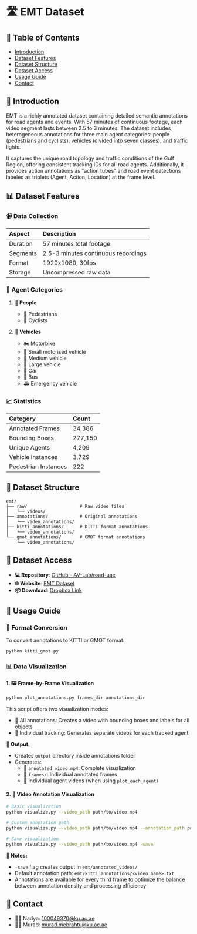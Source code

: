 # 🛣️ EMT Dataset 

## 📑 Table of Contents
- [Introduction](#introduction)
- [Dataset Features](#dataset-features)
- [Dataset Structure](#dataset-structure)
- [Dataset Access](#dataset-access)
- [Usage Guide](#usage-guide)
- [Contact](#contact)

## 🎯 Introduction
EMT is a richly annotated dataset containing detailed semantic annotations for road agents and events. With 57 minutes of continuous footage, each video segment lasts between 2.5 to 3 minutes. The dataset includes heterogeneous annotations for three main agent categories: people (pedestrians and cyclists), vehicles (divided into seven classes), and traffic lights.

It captures the unique road topology and traffic conditions of the Gulf Region, offering consistent tracking IDs for all road agents. Additionally, it provides action annotations as "action tubes" and road event detections labeled as triplets (Agent, Action, Location) at the frame level.

## 📊 Dataset Features

### 📹 Data Collection
| Aspect | Description |
|:-------|:------------|
| Duration | 57 minutes total footage |
| Segments | 2.5-3 minutes continuous recordings |
| Format | 1920x1080, 30fps |
| Storage | Uncompressed raw data |

### 🎯 Agent Categories
1. **👥 People**   
   - 🚶 Pedestrians
   - 🚴 Cyclists

2. **🚗 Vehicles**
   - 🏍️ Motorbike
   - 🚗 Small motorised vehicle
   - 🚐 Medium vehicle
   - 🚛 Large vehicle
   - 🚙 Car
   - 🚌 Bus
   - 🚑 Emergency vehicle

### 📈 Statistics 
| Category | Count |
|:---------|:--------|
| Annotated Frames | 34,386 | 
| Bounding Boxes | 277,150 |
| Unique Agents | 4,209 | 
| Vehicle Instances | 3,729 |
| Pedestrian Instances | 222 | 

## 📁 Dataset Structure 
```
emt/
├── raw/                    # Raw video files
│   └── videos/
├── annotations/            # Original annotations
│   └── video_annotations/
├── kitti_annotations/      # KITTI format annotations
│   └── video_annotations/
└── gmot_annotations/       # GMOT format annotations
    └── video_annotations/
```

## 🔗 Dataset Access
- **💻 Repository**: [GitHub - AV-Lab/road-uae](https://github.com/AV-Lab/road-uae)
- **🌐 Website**: [EMT Dataset](https://avlab.io/emt-dataset/)
- **📦 Download**: [Dropbox Link](https://www.dropbox.com/scl/fo/7f6ww69yzf6ezyj4p9wcp/APUqsrDTct9eoyl0kOvLL8s?rlkey=pvqc2c6vgpzgxjb24x4c3lypy&st=osz5j0ou&dl=0)

## 🚀 Usage Guide

### 🔄 Format Conversion
To convert annotations to KITTI or GMOT format:
```bash
python kitti_gmot.py
```

### 📊 Data Visualization

#### 1. 🖼️ Frame-by-Frame Visualization
```bash
python plot_annotations.py frames_dir annotations_dir
```

This script offers two visualization modes:
- 🎥 All annotations: Creates a video with bounding boxes and labels for all objects
- 🎯 Individual tracking: Generates separate videos for each tracked agent

**📂 Output:**
- Creates `output` directory inside annotations folder
- Generates:
  - 📼 `annotated_video.mp4`: Complete visualization
  - 📁 `frames/`: Individual annotated frames
  - 🎥 Individual agent videos (when using `plot_each_agent`)

#### 2. 🎥 Video Annotation Visualization
```bash
# Basic visualization
python visualize.py --video_path path/to/video.mp4

# Custom annotation path
python visualize.py --video_path path/to/video.mp4 --annotation_path path/to/annotations.txt

# Save visualization
python visualize.py --video_path path/to/video.mp4 -save
```

**📝 Notes:**
- `-save` flag creates output in `emt/annotated_videos/`
- Default annotation path: `emt/kitti_annotations/<video_name>.txt`
- Annotations are available for every third frame to optimize the balance between annotation density and processing efficiency

## 📧 Contact
- 👩‍💻 Nadya: 100049370@ku.ac.ae
- 👨‍💻 Murad: murad.mebrahtu@ku.ac.ae